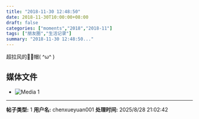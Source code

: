 ```yaml
---
title: "2018-11-30 12:48:50"
date: 2018-11-30T10:00:00+08:00
draft: false
categories: ["moments","2018","2018-11"]
tags: ["朋友圈","生活记录"]
summary: "2018-11-30 12:48:50..."
---
```


超拉风的🐰🐰帽( ^ω^ )

## 媒体文件

- ![Media 1](/Moments/photos/2018-11-30/201811301248500.jpg)

---

**帖子类型:** 1
**用户名:** chenxueyuan001
**处理时间:** 2025/8/28 21:02:42